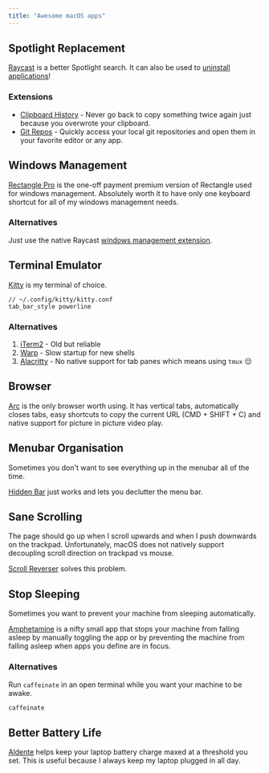 ```yaml
---
title: "Awesome macOS apps"
---
```


## Spotlight Replacement

[Raycast](https://www.raycast.com/) is a better Spotlight search. It can also be used to [uninstall applications](https://youtu.be/tVDnl0YW9hA)!

### Extensions

- [Clipboard History](https://www.raycast.com/extensions/clipboard-history) - Never go back to copy something twice again just because you overwrote your clipboard.
- [Git Repos](https://www.raycast.com/moored/git-repos) - Quickly access your local git repositories and open them in your favorite editor or any app.

## Windows Management

[Rectangle Pro](https://rectangleapp.com/pro) is the one-off payment premium version of Rectangle used for windows management. Absolutely worth it to have only one keyboard shortcut for all of my windows management needs.

### Alternatives

Just use the native Raycast [windows management extension](https://www.raycast.com/extensions/window-management).

## Terminal Emulator

[Kitty](https://sw.kovidgoyal.net/kitty/) is my terminal of choice.

```
// ~/.config/kitty/kitty.conf
tab_bar_style powerline
```

### Alternatives

1. [iTerm2](https://iterm2.com/) - Old but reliable
1. [Warp](https://www.warp.dev/) - Slow startup for new shells
1. [Alacritty](https://github.com/alacritty/alacritty) - No native support for tab panes which means using `tmux` 😔

## Browser

[Arc](https://arc.net/) is the only browser worth using. It has vertical tabs, automatically closes tabs, easy shortcuts to copy the current URL (CMD + SHIFT + C) and native support for picture in picture video play.

## Menubar Organisation

Sometimes you don't want to see everything up in the menubar all of the time.

[Hidden Bar](https://github.com/dwarvesf/hidden) just works and lets you declutter the menu bar.

## Sane Scrolling

The page should go up when I scroll upwards and when I push downwards on the trackpad. Unfortunately, macOS does not natively support decoupling scroll direction on trackpad vs mouse.

[Scroll Reverser](https://github.com/pilotmoon/Scroll-Reverser) solves this problem.

## Stop Sleeping

Sometimes you want to prevent your machine from sleeping automatically.

[Amphetamine](https://apps.apple.com/us/app/amphetamine/id937984704) is a nifty small app that stops your machine from falling asleep by manually toggling the app or by preventing the machine from falling asleep when apps you define are in focus.

### Alternatives

Run `caffeinate` in an open terminal while you want your machine to be awake.

```sh
caffeinate
```

## Better Battery Life

[Aldente](https://github.com/AppHouseKitchen/AlDente-Charge-Limiter) helps keep your laptop battery charge maxed at a threshold you set. This is useful because I always keep my laptop plugged in all day.
